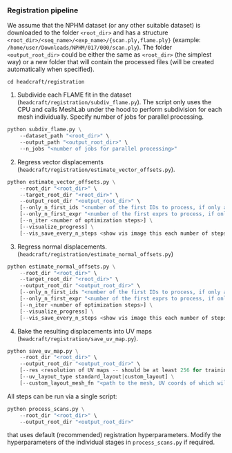 ### Registration pipeline

We assume that the NPHM dataset (or any other suitable dataset) is downloaded to the folder `<root_dir>` and has a structure `<root_dir>/<seq_name>/<exp_name>/{scan.ply,flame.ply}` (example: `/home/user/Downloads/NPHM/017/000/scan.ply`).
The folder `<output_root_dir>` could be either the same as `<root_dir>` (the simplest way) or a new folder that will contain the processed files (will be created automatically when specified).

`cd headcraft/registration`

1. Subdivide each FLAME fit in the dataset (`headcraft/registration/subdiv_flame.py`). The script only uses the CPU and calls MeshLab under the hood to perform subdivision for each mesh individually. Specify number of jobs for parallel processing.

```python
python subdiv_flame.py \
    --dataset_path "<root_dir>" \
    --output_path "<output_root_dir>" \
    --n_jobs "<number of jobs for parallel processing>"
```

2. Regress vector displacements (`headcraft/registration/estimate_vector_offsets.py`).

```python
python estimate_vector_offsets.py \
    --root_dir "<root_dir>" \
    --target_root_dir "<root_dir>" \
    --output_root_dir "<output_root_dir>" \
    [--only_n_first_ids "<number of the first IDs to process, if only a part of the dataset needs to be processed>"] \
    [--only_n_first_expr "<number of the first exprs to process, if only a part of the dataset needs to be processed>"] \
    [--n_iter <number of optimization steps>] \
    [--visualize_progress] \
    [--vis_save_every_n_steps <show vis image this each number of steps>]
```

3. Regress normal displacements. (`headcraft/registration/estimate_normal_offsets.py`)

```python
python estimate_normal_offsets.py \
    --root_dir "<root_dir>" \
    --target_root_dir "<root_dir>" \
    --output_root_dir "<output_root_dir>" \
    [--only_n_first_ids "<number of the first IDs to process, if only a part of the dataset needs to be processed>"] \
    [--only_n_first_expr "<number of the first exprs to process, if only a part of the dataset needs to be processed>"] \
    [--n_iter <number of optimization steps>] \
    [--visualize_progress] \
    [--vis_save_every_n_steps <show vis image this each number of steps>]
```

4. Bake the resulting displacements into UV maps (`headcraft/registration/save_uv_map.py`).

```python
python save_uv_map.py \
    --root_dir "<root_dir>" \
    --output_root_dir "<output_root_dir>" \
    [--res <resolution of UV maps -- should be at least 256 for training StyleGAN after>] \
    [--uv_layout_type standard_layout|custom_layout] \
    [--custom_layout_mesh_fn "<path to the mesh, UV coords of which will define the layout; if omitted, our layout is automatically loaded>"]    # --uv_layout_type=custom_layout should be specified to use our layout; otherwise, standard UV layout of FLAME is applied
```

All steps can be run via a single script:

```python
python process_scans.py \
    --root_dir "<root_dir>" \
    --output_root_dir "<output_root_dir>"
```

that uses default (recommended) registration hyperparameters. Modify the hyperparameters of the individual stages in `process_scans.py` if required.